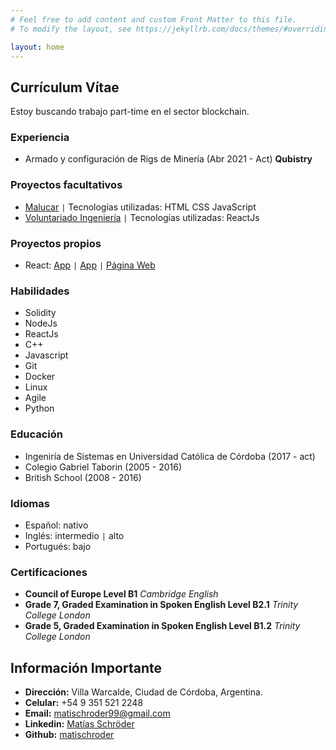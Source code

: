 ```yaml
---
# Feel free to add content and custom Front Matter to this file.
# To modify the layout, see https://jekyllrb.com/docs/themes/#overriding-theme-defaults

layout: home
---
```

## Currículum Vítae

  Estoy buscando trabajo part-time en el sector blockchain.

### Experiencia
- Armado y configuración de Rigs de Minería (Abr 2021 - Act) **Qubistry**

### Proyectos facultativos
- [Malucar](https://malucar.herokuapp.com/) <code>&#124;</code> Tecnologías utilizadas: HTML CSS JavaScript
- [Voluntariado Ingeniería](https://voluntariadoing.ucc.edu.ar/) <code>&#124;</code> Tecnologías utilizadas: ReactJs

### Proyectos propios
- React: [App](https://gimplanes.netlify.app/) <code>&#124;</code> [App](https://campanadonacionlalonja.netlify.app/) <code>&#124;</code> [Página Web](https://escribaniaschroder.netlify.app/)

### Habilidades
- Solidity
- NodeJs
- ReactJs
- C++
- Javascript
- Git
- Docker
- Linux
- Agile
- Python

### Educación
- Ingeniría de Sistemas en Universidad Católica de Córdoba (2017 - act)
- Colegio Gabriel Taborin (2005 - 2016)
- British School (2008 - 2016)

### Idiomas
- Español: nativo
- Inglés: intermedio <code>&#124;</code> alto
- Portugués: bajo

### Certificaciones
- **Council of Europe Level B1** *Cambridge English*
- **Grade 7, Graded Examination in Spoken English Level B2.1** *Trinity College London*
- **Grade 5, Graded Examination in Spoken English Level B1.2** *Trinity College London*

## Información Importante
- **Dirección:** Villa Warcalde, Ciudad de Córdoba, Argentina. 
- **Celular:** +54 9 351 521 2248
- **Email:** matischroder99@gmail.com
- **Linkedin:** [Matías Schröder](https://www.linkedin.com/in/matischroder/)
- **Github:** [matischroder](https://github.com/matischroder)
